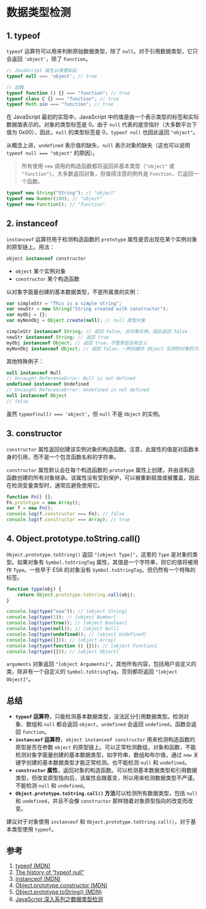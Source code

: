 # 数据类型检测

## 1. typeof

`typeof` 运算符可以用来判断原始数据类型，除了 `null`。对于引用数据类型，它只会返回 `'object'`，除了 `Function`。

```javascript
// JavaScript 诞生以来便如此
typeof null === 'object'; // true

// 函数
typeof function () {} === "function"; // true
typeof class C {} === "function"; // true
typeof Math.sin === "function"; // true
```

在 JavaScript 最初的实现中，JavaScript 中的值是由一个表示类型的标签和实际数据值表示的。对象的类型标签是 0。由于 `null` 代表的是空指针（大多数平台下值为 0x00），因此，`null` 的类型标签是 0，`typeof null` 也因此返回 `"object"`。

从概念上讲，`undefined` 表示值的缺失，`null` 表示对象的缺失（这也可以说明 `typeof null === "object"` 的原因）。

> 所有使用 `new` 调用的构造函数都将返回非基本类型（`"object"` 或 `"function"`）。大多数返回对象，但值得注意的例外是 `Function`，它返回一个函数。

```javascript
typeof new String("String"); // "object"
typeof new Number(100); // "object"
typeof new Function(); // "function"
```

## 2. instanceof

`instanceof` 运算符用于检测构造函数的 `prototype` 属性是否出现在某个实例对象的原型链上。用法：

```javascript
object instanceof constructor
```

* `object` 某个实例对象
* `constructor` 某个构造函数

以对象字面量创建的基本数据类型，不是所属类的实例：

```javascript
var simpleStr = "This is a simple string";
var newStr = new String("String created with constructor");
var myObj = {};
var myNonObj = Object.create(null); // null 原型对象

simpleStr instanceof String; // 返回 false, 非对象实例，因此返回 false
newStr instanceof String; // 返回 true
myObj instanceof Object; // 返回 true，尽管原型没有定义
myNonObj instanceof Object; // 返回 false，一种创建非 Object 实例的对象的方法
```

其他特殊例子：

```javascript
null instanceof Null
// Uncaught ReferenceError: Null is not defined
undefined instanceof Undefined
// Uncaught ReferenceError: Undefined is not defined
null instanceof Object
// false
```

虽然 `typeof(null) === 'object'`，但 `null` 不是 `Object` 的实例。

## 3. constructor

`constructor` 属性返回创建该实例对象的构造函数。注意，此属性的值是对函数本身的引用，而不是一个包含函数名称的字符串。

`constructor` 属性默认会在每个构造函数的 `prototype` 属性上创建，并由该构造函数创建的所有对象继承。该属性没有受到保护，可以被重新赋值或被覆盖，因此在检测变量类型时，通常应避免使用它。

```javascript
function Fn() {};
Fn.prototype = new Array();
var f = new Fn();
console.log(f.constructor === Fn); // false
console.log(f.constructor === Array); // true
```

## 4. Object.prototype.toString.call()

`Object.prototype.toString()` 返回 `"[object Type]"`，这里的 `Type` 是对象的类型。如果对象有 `Symbol.toStringTag` 属性，其值是一个字符串，则它的值将被用作 `Type`。一些早于 ES6 的对象没有 `Symbol.toStringTag`，但仍然有一个特殊的标签。

```javascript
function type(obj) {
    return Object.prototype.toString.call(obj);
}

console.log(type("aaa")); // [object String]
console.log(type(1)); // [object Number]
console.log(type(true)); // [object Boolean]
console.log(type(null)); // [object Null]
console.log(type(undefined)); // [object Undefined]
console.log(type([])); // [object Array]
console.log(type(function () {})); // [object Function]
console.log(type({})); // [object Object]
```

`arguments` 对象返回 `"[object Arguments]"`。其他所有内容，包括用户自定义的类，除非有一个自定义的 `Symbol.toStringTag`，否则都将返回 `"[object Object]"`。

## 总结

* **`typeof` 运算符**，只能检测基本数据类型，没法区分引用数据类型。检测对象、数组和 `null` 都会返回 `object`，`undefined` 会返回 `undefined`，函数会返回 `function`。
* **`instanceof` 运算符**，`object instanceof constructor` 用来检测构造函数的原型是否在参数 `object` 的原型链上。可以正常检测数组，对象和函数，不能检测对象字面量创建的基本数据类型，如字符串，数组和布尔值，通过 `new` 关键字创建的基本数据类型才能正常检测。也不能检测 `null` 和 `undefined`。
* **`constructor` 属性**，返回对象的构造函数。可以检测基本数据类型和引用数据类型，但改变原型指向后，该属性会跟着变，所以用来检测数据类型不严谨。不能检测 `null` 和 `undefined`。
* **`Object.prototype.toString.call()` 方法**可以检测所有数据类型，包括 `null` 和 `undefined`，并且不会像 `constructor` 那样随着对象原型指向的改变而改变。

建议对于对象使用 `instanceof` 和 `Object.prototype.toString.call()`，对于基本类型使用 `typeof`。

## 参考

1. [typeof (MDN)](https://developer.mozilla.org/zh-CN/docs/Web/JavaScript/Reference/Operators/typeof)
2. [The history of “typeof null”](https://2ality.com/2013/10/typeof-null.html)
3. [instanceof (MDN)](https://developer.mozilla.org/zh-CN/docs/Web/JavaScript/Reference/Operators/instanceof)
4. [Object.prototype.constructor (MDN)](https://developer.mozilla.org/zh-CN/docs/Web/JavaScript/Reference/Global_Objects/Object/constructor)
5. [Object.prototype.toString() (MDN)](https://developer.mozilla.org/zh-CN/docs/Web/JavaScript/Reference/Global_Objects/Object/toString)
6. [JavaScript 深入系列之数据类型检测](https://github.com/yuanyuanbyte/Blog/issues/94)